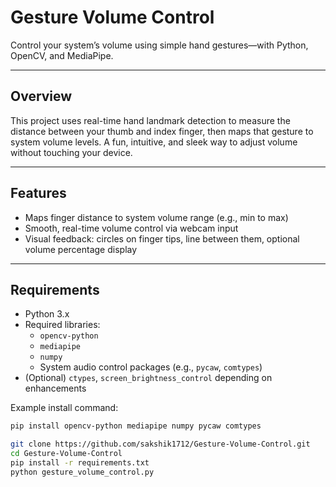 #  Gesture Volume Control

Control your system’s volume using simple hand gestures—with Python, OpenCV, and MediaPipe.

---

##  Overview

This project uses real-time hand landmark detection to measure the distance between your thumb and index finger, then maps that gesture to system volume levels. A fun, intuitive, and sleek way to adjust volume without touching your device.

---

##  Features
  
- Maps finger distance to system volume range (e.g., min to max)  
- Smooth, real-time volume control via webcam input  
- Visual feedback: circles on finger tips, line between them, optional volume percentage display  

---

##  Requirements

- Python 3.x  
- Required libraries:
  - `opencv-python`
  - `mediapipe`
  - `numpy`
  - System audio control packages (e.g., `pycaw`, `comtypes`)
- (Optional) `ctypes`, `screen_brightness_control` depending on enhancements

Example install command:
```bash
pip install opencv-python mediapipe numpy pycaw comtypes

git clone https://github.com/sakshik1712/Gesture-Volume-Control.git
cd Gesture-Volume-Control
pip install -r requirements.txt
python gesture_volume_control.py
